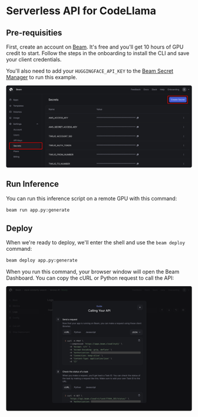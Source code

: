 # Serverless API for CodeLlama 

## Pre-requisities 

First, create an account on [Beam](https://beam.cloud). It's free and you'll get 10 hours of GPU credit to start. Follow the steps in the onboarding to install the CLI and save your client credentials.

You'll also need to add your `HUGGINGFACE_API_KEY` to the [Beam Secret Manager](https://www.beam.cloud/dashboard/settings/secrets) to run this example.

![](./img/secret-list.png)

## Run Inference

You can run this inference script on a remote GPU with this command:

```sh
beam run app.py:generate
```

## Deploy

When we're ready to deploy, we'll enter the shell and use the `beam deploy` command:

```sh
beam deploy app.py:generate
```

When you run this command, your browser window will open the Beam Dashboard. You can copy the cURL or Python request to call the API:

![](./img/call-api.png)